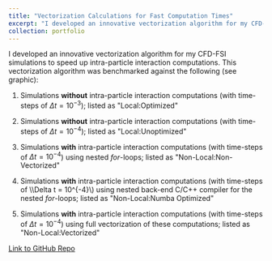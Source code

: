 ```yaml
---
title: "Vectorization Calculations for Fast Computation Times"
excerpt: "I developed an innovative vectorization algorithm for my CFD-FSI simulations to speed up intra-particle interaction computations. Benchmarked against other methods, the vectorization results in an approximately 100x decrease in computation times."
collection: portfolio
---
```


I developed an innovative vectorization algorithm for my CFD-FSI simulations to speed up intra-particle interaction computations. This vectorization algorithm was benchmarked against the following (see graphic):

1. Simulations **without** intra-particle interaction computations (with time-steps of $\Delta t = 10^{-3}$); listed as "Local:Optimized"

2. Simulations **without** intra-particle interaction computations (with time-steps of $\Delta t = 10^{-4}$); listed as "Local:Unoptimized"

3. Simulations **with** intra-particle interaction computations (with time-steps of $\Delta t = 10^{-4}$) using nested *for*-loops; listed as "Non-Local:Non-Vectorized"

4. Simulations **with** intra-particle interaction computations (with time-steps of \\\Delta t = 10^{-4}\\) using nested back-end C/C++ compiler for the nested *for*-loops; listed as "Non-Local:Numba Optimized"

5. Simulations **with** intra-particle interaction computations (with time-steps of $\Delta t = 10^{-4}$) using full vectorization of these computations; listed as "Non-Local:Vectorized"

[Link to GitHub Repo]()
